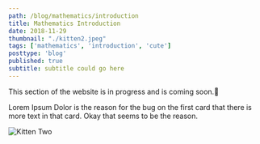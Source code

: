 ```yaml
---
path: /blog/mathematics/introduction
title: Mathematics Introduction
date: 2018-11-29
thumbnail: "./kitten2.jpeg"
tags: ['mathematics', 'introduction', 'cute']
posttype: 'blog'
published: true
subtitle: subtitle could go here
---
```


This section of the website is in progress and is coming soon.<span aria-label="image">🤭</span>

Lorem Ipsum Dolor is the reason for the bug on the first card that there is more text in that card.
Okay that seems to be the reason.

![Kitten Two](/kitten2.jpeg)